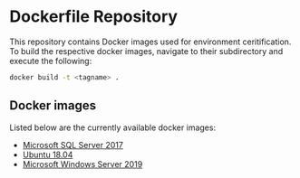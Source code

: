 # Dockerfile Repository

This repository contains Docker images used for environment ceritification.
To build the respective docker images, navigate to their subdirectory and
execute the following:

```bash
docker build -t <tagname> .
```

## Docker images

Listed below are the currently available docker images:

- [Microsoft SQL Server 2017](/sql-server-2017)
- [Ubuntu 18.04](/ubuntu1804)
- [Microsoft Windows Server 2019](/win-server-2019)

<!--
TO DO

Reorganize directories:

/app-servers
/databases
    /sql-server-2017
/operating-systems
    /ubuntu-1804
    /win-server-2019
-->